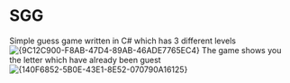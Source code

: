 # SGG
Simple guess game written in C# which has 3 different levels
![{9C12C900-F8AB-47D4-89AB-46ADE7765EC4}](https://github.com/user-attachments/assets/9e665e74-8dc2-4902-b56b-6f5c4a359fed)
The game shows you the letter which have already been guest
![{140F6852-5B0E-43E1-8E52-070790A16125}](https://github.com/user-attachments/assets/f02f10b1-40ea-4a04-8044-3bba663eea09)


